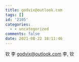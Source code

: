 ```yaml
---
title: godvix@outlook.com
tags: []
id: '2105'
categories:
  - - uncategorized
comments: false
date: 2021-08-22 18:11:46
---
```


钦 李 godvix@outlook.com 李, 钦